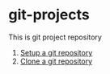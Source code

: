 # git-projects
This is git project repository

1. [Setup a git repository](/projects/01-set-up-git/project.md)
2. [Clone a git repository](/projects/02-clone-git-repo/project.md)
 